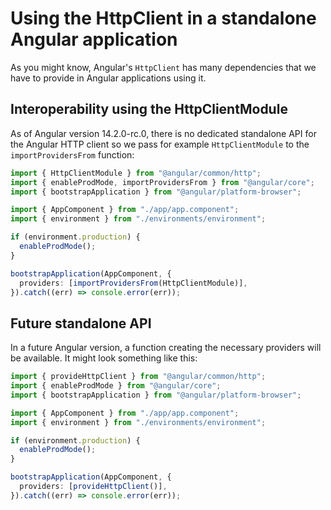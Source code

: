 # Using the HttpClient in a standalone Angular application

As you might know, Angular's `HttpClient` has many dependencies that we have to provide in Angular applications using it.

## Interoperability using the HttpClientModule

As of Angular version 14.2.0-rc.0, there is no dedicated standalone API for the Angular HTTP client so we pass for example `HttpClientModule` to the `importProvidersFrom` function:

```typescript {1,2,13} title="main.ts"
import { HttpClientModule } from "@angular/common/http";
import { enableProdMode, importProvidersFrom } from "@angular/core";
import { bootstrapApplication } from "@angular/platform-browser";

import { AppComponent } from "./app/app.component";
import { environment } from "./environments/environment";

if (environment.production) {
  enableProdMode();
}

bootstrapApplication(AppComponent, {
  providers: [importProvidersFrom(HttpClientModule)],
}).catch((err) => console.error(err));
```

## Future standalone API

In a future Angular version, a function creating the necessary providers will be available. It might look something like this:

```typescript {1,13} title="main.ts"
import { provideHttpClient } from "@angular/common/http";
import { enableProdMode } from "@angular/core";
import { bootstrapApplication } from "@angular/platform-browser";

import { AppComponent } from "./app/app.component";
import { environment } from "./environments/environment";

if (environment.production) {
  enableProdMode();
}

bootstrapApplication(AppComponent, {
  providers: [provideHttpClient()],
}).catch((err) => console.error(err));
```
